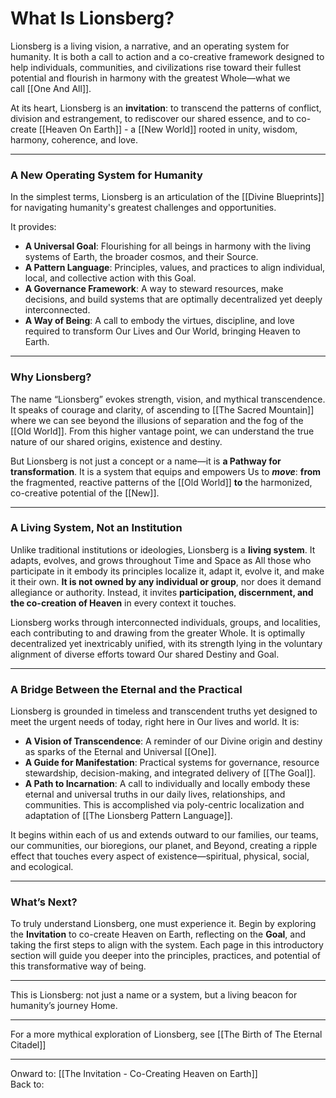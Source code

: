 # What Is Lionsberg?

Lionsberg is a living vision, a narrative, and an operating system for humanity. It is both a call to action and a co-creative framework designed to help individuals, communities, and civilizations rise toward their fullest potential and flourish in harmony with the greatest Whole—what we call [[One And All]]. 

At its heart, Lionsberg is an **invitation**: to transcend the patterns of conflict, division and estrangement, to rediscover our shared essence, and to co-create [[Heaven On Earth]] - a [[New World]] rooted in unity, wisdom, harmony, coherence, and love.

---

### **A New Operating System for Humanity**

In the simplest terms, Lionsberg is an articulation of the [[Divine Blueprints]] for navigating humanity's greatest challenges and opportunities. 

It provides:

- **A Universal Goal**: Flourishing for all beings in harmony with the living systems of Earth, the broader cosmos, and their Source.
- **A Pattern Language**: Principles, values, and practices to align individual, local, and collective action with this Goal.
- **A Governance Framework**: A way to steward resources, make decisions, and build systems that are optimally decentralized yet deeply interconnected.
- **A Way of Being**: A call to embody the virtues, discipline, and love required to transform Our Lives and Our World, bringing Heaven to Earth.

---

### **Why Lionsberg?**

The name “Lionsberg” evokes strength, vision, and mythical transcendence. It speaks of courage and clarity, of ascending to [[The Sacred Mountain]] where we can see beyond the illusions of separation and the fog of the [[Old World]]. From this higher vantage point, we can understand the true nature of our shared origins, existence and destiny.

But Lionsberg is not just a concept or a name—it is **a Pathway for transformation**. It is a system that equips and empowers Us to ***move***: **from** the fragmented, reactive patterns of the [[Old World]] **to** the harmonized, co-creative potential of the [[New]].

---

### **A Living System, Not an Institution**

Unlike traditional institutions or ideologies, Lionsberg is a **living system**. It adapts, evolves, and grows throughout Time and Space as All those who participate in it embody its principles localize it, adapt it, evolve it, and make it their own. **It is not owned by any individual or group**, nor does it demand allegiance or authority. Instead, it invites **participation, discernment, and the co-creation of Heaven** in every context it touches.

Lionsberg works through interconnected individuals, groups, and localities, each contributing to and drawing from the greater Whole. It is optimally decentralized yet inextricably unified, with its strength lying in the voluntary alignment of diverse efforts toward Our shared Destiny and Goal.

---

### **A Bridge Between the Eternal and the Practical**

Lionsberg is grounded in timeless and transcendent truths yet designed to meet the urgent needs of today, right here in Our lives and world. It is:

- **A Vision of Transcendence**: A reminder of our Divine origin and destiny as sparks of the Eternal and Universal [[One]].
- **A Guide for Manifestation**: Practical systems for governance, resource stewardship, decision-making, and integrated delivery of [[The Goal]].
- **A Path to Incarnation**: A call to individually and locally embody these eternal and universal truths in our daily lives, relationships, and communities. This is accomplished via poly-centric localization and adaptation of [[The Lionsberg Pattern Language]]. 

It begins within each of us and extends outward to our families, our teams, our communities, our bioregions, our planet, and Beyond, creating a ripple effect that touches every aspect of existence—spiritual, physical, social, and ecological.

---

### **What’s Next?**

To truly understand Lionsberg, one must experience it. Begin by exploring the **Invitation** to co-create Heaven on Earth, reflecting on the **Goal**, and taking the first steps to align with the system. Each page in this introductory section will guide you deeper into the principles, practices, and potential of this transformative way of being.

---

This is Lionsberg: not just a name or a system, but a living beacon for humanity’s journey Home.
___

For a more mythical exploration of Lionsberg, see [[The Birth of The Eternal Citadel]] 

___
Onward to: [[The Invitation - Co-Creating Heaven on Earth]]  
Back to: 
